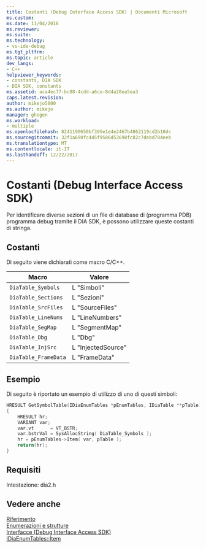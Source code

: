 ```yaml
---
title: Costanti (Debug Interface Access SDK) | Documenti Microsoft
ms.custom: 
ms.date: 11/04/2016
ms.reviewer: 
ms.suite: 
ms.technology:
- vs-ide-debug
ms.tgt_pltfrm: 
ms.topic: article
dev_langs:
- C++
helpviewer_keywords:
- constants, DIA SDK
- DIA SDK, constants
ms.assetid: aca4ec77-bc08-4cdd-a6ce-8d4a28ea5ea3
caps.latest.revision: 
author: mikejo5000
ms.author: mikejo
manager: ghogen
ms.workload:
- multiple
ms.openlocfilehash: 8241190650bf395e1e4e2467b4862119cd2b10dc
ms.sourcegitcommit: 32f1a690fc445f9586d53698fc82c7debd784eeb
ms.translationtype: MT
ms.contentlocale: it-IT
ms.lasthandoff: 12/22/2017
---
```

# <a name="constants-debug-interface-access-sdk"></a>Costanti (Debug Interface Access SDK)
Per identificare diverse sezioni di un file di database di (programma PDB) programma debug tramite il DIA SDK, è possono utilizzare queste costanti di stringa.  
  
## <a name="constants"></a>Costanti  
 Di seguito viene dichiarati come macro C/C++.  
  
|Macro|Valore|  
|-----------|-----------|  
|`DiaTable_Symbols`|L "Simboli"|  
|`DiaTable_Sections`|L "Sezioni"|  
|`DiaTable_SrcFiles`|L "SourceFiles"|  
|`DiaTable_LineNums`|L "LineNumbers"|  
|`DiaTable_SegMap`|L "SegmentMap"|  
|`DiaTable_Dbg`|L "Dbg"|  
|`DiaTable_InjSrc`|L "InjectedSource"|  
|`DiaTable_FrameData`|L "FrameData"|  
  
## <a name="example"></a>Esempio  
 Di seguito è riportato un esempio di utilizzo di uno di questi simboli:  
  
```C++  
HRESULT GetSymbolTable(IDiaEnumTables *pEnumTables, IDiaTable **pTable)  
{  
    HRESULT hr;  
    VARIANT var;  
    var.vt      = VT_BSTR;  
    var.bstrVal = SysAllocString( DiaTable_Symbols );  
    hr = pEnumTables->Item( var, pTable );  
    return(hr);  
}  
```  
  
## <a name="requirements"></a>Requisiti  
 Intestazione: dia2.h  
  
## <a name="see-also"></a>Vedere anche  
 [Riferimento](../../debugger/debug-interface-access/debug-interface-access-sdk-reference.md)   
 [Enumerazioni e strutture](../../debugger/debug-interface-access/enumerations-and-structures.md)   
 [Interfacce (Debug Interface Access SDK)](../../debugger/debug-interface-access/interfaces-debug-interface-access-sdk.md)   
 [IDiaEnumTables::Item](../../debugger/debug-interface-access/idiaenumtables-item.md)
